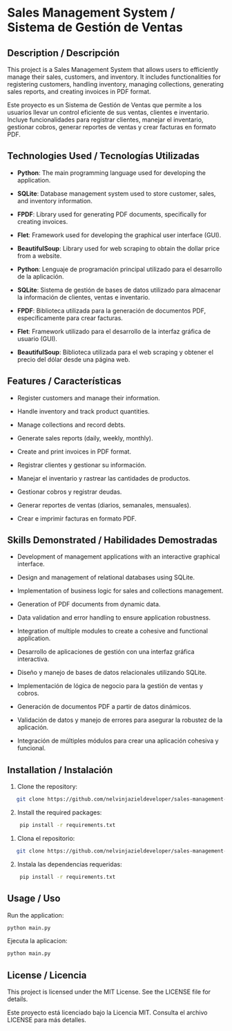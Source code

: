 # Sales Management System / Sistema de Gestión de Ventas

## Description / Descripción

This project is a Sales Management System that allows users to efficiently manage their sales, customers, and inventory. It includes functionalities for registering customers, handling inventory, managing collections, generating sales reports, and creating invoices in PDF format.

Este proyecto es un Sistema de Gestión de Ventas que permite a los usuarios llevar un control eficiente de sus ventas, clientes e inventario. Incluye funcionalidades para registrar clientes, manejar el inventario, gestionar cobros, generar reportes de ventas y crear facturas en formato PDF.

## Technologies Used / Tecnologías Utilizadas

- **Python**: The main programming language used for developing the application.
- **SQLite**: Database management system used to store customer, sales, and inventory information.
- **FPDF**: Library used for generating PDF documents, specifically for creating invoices.
- **Flet**: Framework used for developing the graphical user interface (GUI).
- **BeautifulSoup**: Library used for web scraping to obtain the dollar price from a website.

- **Python**: Lenguaje de programación principal utilizado para el desarrollo de la aplicación.
- **SQLite**: Sistema de gestión de bases de datos utilizado para almacenar la información de clientes, ventas e inventario.
- **FPDF**: Biblioteca utilizada para la generación de documentos PDF, específicamente para crear facturas.
- **Flet**: Framework utilizado para el desarrollo de la interfaz gráfica de usuario (GUI).
- **BeautifulSoup**: Biblioteca utilizada para el web scraping y obtener el precio del dólar desde una página web.

## Features / Características

- Register customers and manage their information.
- Handle inventory and track product quantities.
- Manage collections and record debts.
- Generate sales reports (daily, weekly, monthly).
- Create and print invoices in PDF format.

- Registrar clientes y gestionar su información.
- Manejar el inventario y rastrear las cantidades de productos.
- Gestionar cobros y registrar deudas.
- Generar reportes de ventas (diarios, semanales, mensuales).
- Crear e imprimir facturas en formato PDF.

## Skills Demonstrated / Habilidades Demostradas

- Development of management applications with an interactive graphical interface.
- Design and management of relational databases using SQLite.
- Implementation of business logic for sales and collections management.
- Generation of PDF documents from dynamic data.
- Data validation and error handling to ensure application robustness.
- Integration of multiple modules to create a cohesive and functional application.

- Desarrollo de aplicaciones de gestión con una interfaz gráfica interactiva.
- Diseño y manejo de bases de datos relacionales utilizando SQLite.
- Implementación de lógica de negocio para la gestión de ventas y cobros.
- Generación de documentos PDF a partir de datos dinámicos.
- Validación de datos y manejo de errores para asegurar la robustez de la aplicación.
- Integración de múltiples módulos para crear una aplicación cohesiva y funcional.

## Installation / Instalación

1. Clone the repository:
```bash
   git clone https://github.com/nelvinjazieldeveloper/sales-management-manejo-de-ventas.git
```

2. Install the required packages:
```bash
    pip install -r requirements.txt
```

1. Clona el repositorio:
```bash
   git clone https://github.com/nelvinjazieldeveloper/sales-management-manejo-de-ventas.git
```

2. Instala las dependencias requeridas:
```bash
    pip install -r requirements.txt
```

## Usage / Uso

Run the application:

```bash
python main.py
```

Ejecuta la aplicacion:
```bash
python main.py
```

## License / Licencia

This project is licensed under the MIT License. See the LICENSE file for details.

Este proyecto está licenciado bajo la Licencia MIT. Consulta el archivo LICENSE para más detalles.